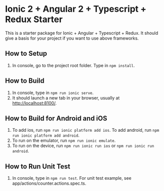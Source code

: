 # Ionic 2 + Angular 2 + Typescript + Redux Starter

This is a starter package for Ionic + Angular + Typescript + Redux. It should give a basis for your project if you want to use above frameworks.

## How to Setup
1. In console, go to the project root folder. Type in `npm install`.

## How to Build
1. In console, type in `npm run ionic serve`.
2. It should launch a new tab in your browser, usually at [http://localhost:8100/](http://localhost:8100/).

## How to Build for Android and iOS
1. To add ios, run `npm run ionic platform add ios`. To add android, run `npm run ionic platform add android`.
2. To run on the emulator, run `npm run ionic emulate`.
3. To run on the device, run `npm run ionic run ios` or `npm run ionic run android`.

## How to Run Unit Test
1. In console, type in `npm run test`.
For unit test example, see app/actions/counter.actions.spec.ts.
